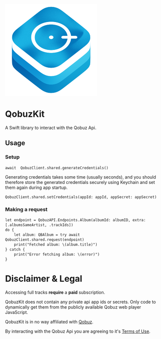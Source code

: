 ![QobuzKitIcon](Assets/QobuzKitSmall@2x.png)
# QobuzKit

A Swift library to interact with the Qobuz Api.

## Usage

### Setup
	await  QobuzClient.shared.generateCredentials()

Generating credentials takes some time (usually seconds), and you should therefore store the generated credentials securely using Keychain and set them again during app startup.

	QobuzClient.shared.setCredentials(appId: appId, appSecret: appSecret)

### Making a request
	let endpoint = QobuzAPI.Endpoints.Album(albumId: albumID, extra: [.albumsSameArtist, .trackIds])
    do {
	    let album: QBAlbum = try await QobuzClient.shared.request(endpoint)
	    print("Fetched album: \(album.title)") 
	} catch { 
		print("Error fetching album: \(error)") 
	}
# Disclaimer & Legal
Accessing full tracks **require** a **paid** subscription.

QobuzKit does not contain any private api app ids or secrets. Only code to dynamically get them from the publicly available Qobuz web player JavaScript.

QobuzKit is in no way affiliated with [Qobuz](https://www.qobuz.com).

By interacting with the Qobuz Api you are agreeing to it's [Terms of Use](http://static.qobuz.com/apps/api/QobuzAPI-TermsofUse.pdf).
